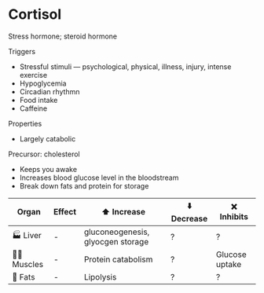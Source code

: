 # Cortisol

Stress hormone; steroid hormone

Triggers
* Stressful stimuli — psychological, physical, illness, injury, intense exercise
* Hypoglycemia
* Circadian rhythmn
* Food intake
* Caffeine

Properties
* Largely catabolic

Precursor: cholesterol

* Keeps you awake
* Increases blood glucose level in the bloodstream
* Break down fats and protein for storage

| Organ | Effect| ⬆️ Increase | ⬇️ Decrease | ❌ Inhibits |
|-------|-|----------|----------|----------|
| 🏭 Liver | -| gluconeogenesis, glyocgen storage | ? | ? |
| 💪🏼 Muscles |-| Protein catabolism | ? |  Glucose uptake |
| 🍗 Fats | -| Lipolysis | ? | ? |
